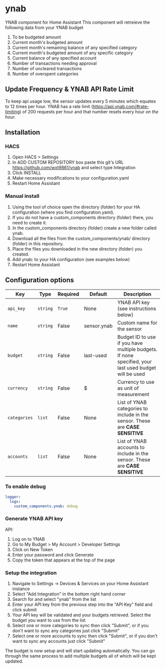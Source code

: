 # ynab

YNAB component for Home Assistant
This component will retreieve the following data from your YNAB budget

1. To be budgeted amount
2. Current month's budgeted amount
3. Current month's remaining balance of any specified category
4. Current month's budgeted amount of any specific category
5. Current balance of any specified account
6. Number of transactions needing approval
7. Number of uncleared transactions
8. Number of overspent categories

## Update Frequency & YNAB API Rate Limit
To keep api usage low, the sensor updates every 5 minutes which equates to 12 times per hour.  YNAB has a rate limit (<https://api.ynab.com/#rate-limiting>) of 200 requests per hour and that number resets every hour _on the hour_.

## Installation

### HACS

1. Open HACS > Settings
2. In ADD CUSTOM REPOSITORY box paste this git's URL <https://github.com/wxt9861/ynab> and select type Integration
3. Click INSTALL
4. Make necessary modifications to your configuration.yaml
5. Restart Home Assistant

### Manual install

1. Using the tool of choice open the directory (folder) for your HA configuration (where you find configuration.yaml).
2. If you do not have a custom_components directory (folder) there, you need to create it.
3. In the custom_components directory (folder) create a new folder called ynab.
4. Download all the files from the custom_components/ynab/ directory (folder) in this repository.
5. Place the files you downloaded in the new directory (folder) you created.
6. Add ynab: to your HA configuration (see examples below)
7. Restart Home Assistant

## Configuration options

| Key          | Type     | Required | Default     | Description                                                                                          |
| ------------ | -------- | -------- | ----------- | ---------------------------------------------------------------------------------------------------- |
| `api_key`    | `string` | `True`   | None        | YNAB API key (see instructions below)                                                                |
| `name`       | `string` | False    | sensor.ynab | Custom name for the sensor                                                                           |
| `budget`     | `string` | False    | last-used   | Budget ID to use if you have multiple budgets. If none specified, your last used budget will be used |
| `currency`   | `string` | False    | \$          | Currency to use as unit of measurement                                                               |
| `categories` | `list`   | False    | None        | List of YNAB categories to include in the sensor. These are **CASE SENSITIVE**                       |
| `accounts` | `list`   | False    | None          | List of YNAB accounts to include in the sensor. These are **CASE SENSITIVE**                       |

### To enable debug

```yaml
logger:
  logs:
    custom_components.ynab: debug
```

### Generate YNAB API key

API:

1. Log on to YNAB
2. Go to My Budget > My Account > Developer Settings
3. Click on New Token
4. Enter your password and click Generate
5. Copy the token that appears at the top of the page

### Setup the integration

1. Navigate to Settings -> Devices & Services on your Home Assistant instance
2. Select "Add Integration" in the bottom right hand corner
3. Search for and select "ynab" from the list
4. Enter your API key from the previous step into the "API Key" field and click submit
5. Your API key will be validated and your budgets retrieved.  Select the budget you want to use from the list
6. Select one or more categories to sync then click "Submit", or if you don't want to sync any categories just click "Submit"
7. Select one or more accounts to sync then click "Submit", or if you don't want to sync any accounts just click "Submit"

The budget is now setup and will start updating automatically.  You can go through the same process to add multiple budgets all of which will be kept updated.